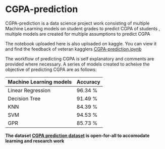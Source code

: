 # CGPA-prediction
CGPA-prediction is a data science project work consisting of multiple Machine Learning models on student grades to predict CGPA of students , multiple models are created for multiple assumptions to predict CGPA

The notebook uploaded here is also uploaded on kaggle.
You can view it and find the feedback of veteran kagglers [CGPA-prediction.ipynb](https://www.kaggle.com/code/ssshayan/multiple-regression)

The workflow of predicting CGPA is self explanatory and comments are provided where necessary.
A series of models created to acheive the objective of predicting CGPA are as follows:

Machine Learning models  | Accuracy
------------- | -------------
 Linear Regression   | 96.34 %
 Decision Tree  | 91.49 %
 KNN  | 84.39 %
 SVM | 94.53 % 
 GPR |  85.73 %

**The dataset [CGPA prediction dataset](https://www.kaggle.com/datasets/ssshayan/grades-of-students)  is open-for-all to accomodate learning and research work**


